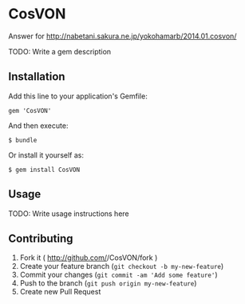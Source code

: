 # CosVON

Answer for http://nabetani.sakura.ne.jp/yokohamarb/2014.01.cosvon/

TODO: Write a gem description

## Installation

Add this line to your application's Gemfile:

    gem 'CosVON'

And then execute:

    $ bundle

Or install it yourself as:

    $ gem install CosVON

## Usage

TODO: Write usage instructions here

## Contributing

1. Fork it ( http://github.com/<my-github-username>/CosVON/fork )
2. Create your feature branch (`git checkout -b my-new-feature`)
3. Commit your changes (`git commit -am 'Add some feature'`)
4. Push to the branch (`git push origin my-new-feature`)
5. Create new Pull Request
